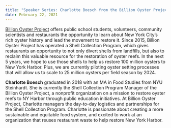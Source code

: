 ```yaml
---
title: "Speaker Series: Charlotte Boesch from the Billion Oyster Project"
date: February 22, 2021
---
```


[Billion Oyster Project](https://www.billionoysterproject.org/) offers public school students, volunteers, community scientists and restaurants the opportunity to learn about New York City’s rich oyster history and lead the movement to restore it. Since 2015, Billion Oyster Project has operated a Shell Collection Program, which gives restaurants an opportunity to not only divert shells from landfills, but also to reclaim this valuable resource for the restoration of oyster reefs. In the next 5 years, we hope to use those shells to help us restore 100 million oysters to New York Harbor. Plus, we are currently piloting oyster setting processes that will allow us to scale to 25 million oysters per field season by 2024.

**Charlotte Boesch** graduated in 2018 with an MA in Food Studies from NYU Steinhardt. She is currently the Shell Collection Program Manager of the Billion Oyster Project, a nonprofit organization on a mission to restore oyster reefs to NY Harbor through public education initiatives. At Billion Oyster Project, Charlotte managers the day-to-day logistics and partnerships for the Shell Collection Program. Charlotte is passionate about creating a more sustainable and equitable food system, and excited to work at an organization that reuses restaurant waste to help restore New York Harbor. 